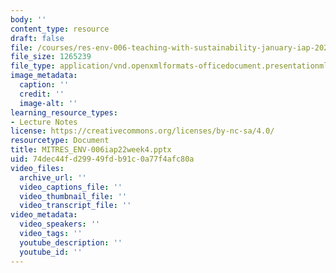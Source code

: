 ```yaml
---
body: ''
content_type: resource
draft: false
file: /courses/res-env-006-teaching-with-sustainability-january-iap-2022/mitres_env-006iap22week4.pptx
file_size: 1265239
file_type: application/vnd.openxmlformats-officedocument.presentationml.presentation
image_metadata:
  caption: ''
  credit: ''
  image-alt: ''
learning_resource_types:
- Lecture Notes
license: https://creativecommons.org/licenses/by-nc-sa/4.0/
resourcetype: Document
title: MITRES_ENV-006iap22week4.pptx
uid: 74dec44f-d299-49fd-b91c-0a77f4afc80a
video_files:
  archive_url: ''
  video_captions_file: ''
  video_thumbnail_file: ''
  video_transcript_file: ''
video_metadata:
  video_speakers: ''
  video_tags: ''
  youtube_description: ''
  youtube_id: ''
---
```

